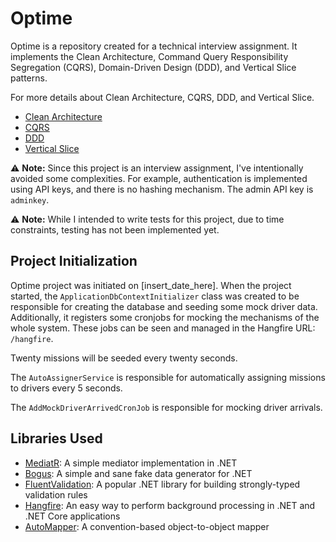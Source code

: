 # Optime

Optime is a repository created for a technical interview assignment. It implements the Clean Architecture, Command Query Responsibility Segregation (CQRS), Domain-Driven Design (DDD), and Vertical Slice patterns.

For more details about Clean Architecture, CQRS, DDD, and Vertical Slice.

- [Clean Architecture](insert_link_to_clean_architecture_here)
- [CQRS](insert_link_to_cqrs_here)
- [DDD](insert_link_to_ddd_here)
- [Vertical Slice](insert_link_to_vertical_slice_here)

:warning: **Note:** Since this project is an interview assignment, I've intentionally avoided some complexities. For example, authentication is implemented using API keys, and there is no hashing mechanism. The admin API key is `adminkey`.

:warning: **Note:** While I intended to write tests for this project, due to time constraints, testing has not been implemented yet.

## Project Initialization

Optime project was initiated on [insert_date_here]. When the project started, the `ApplicationDbContextInitializer` class was created to be responsible for creating the database and seeding some mock driver data. Additionally, it registers some cronjobs for mocking the mechanisms of the whole system. These jobs can be seen and managed in the Hangfire URL: `/hangfire`.

Twenty missions will be seeded every twenty seconds.

The `AutoAssignerService` is responsible for automatically assigning missions to drivers every 5 seconds.

The `AddMockDriverArrivedCronJob` is responsible for mocking driver arrivals.

## Libraries Used

- [MediatR](https://github.com/jbogard/MediatR): A simple mediator implementation in .NET
- [Bogus](https://github.com/bchavez/Bogus): A simple and sane fake data generator for .NET
- [FluentValidation](https://fluentvalidation.net/): A popular .NET library for building strongly-typed validation rules
- [Hangfire](https://www.hangfire.io/): An easy way to perform background processing in .NET and .NET Core applications
- [AutoMapper](https://automapper.org/): A convention-based object-to-object mapper

